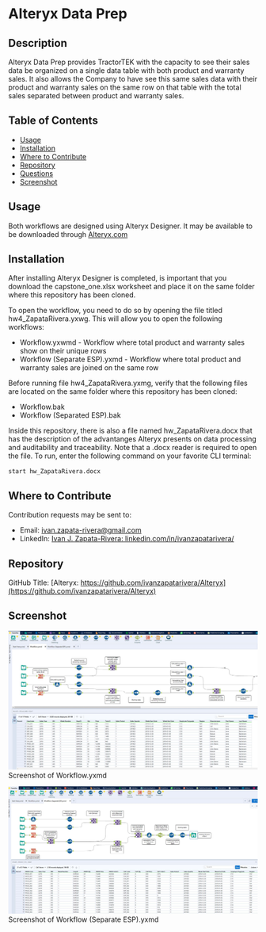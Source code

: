 # Alteryx Data Prep


## Description

Alteryx Data Prep provides TractorTEK with the capacity to see their sales data be organized on a single data table with both product and warranty sales.  It also allows the Company to have see this same sales data with their product and warranty sales on the same row on that table with the total sales separated between product and warranty sales.


## Table of Contents

* [Usage](#usage)
* [Installation](#installation)
* [Where to Contribute](#where-to-contribute)
* [Repository](#repository)
* [Questions](#questions)
* [Screenshot](#screenshot)


## Usage

Both workflows are designed using Alteryx Designer. It may be available to be downloaded through [Alteryx.com](https://www.alteryx.com/designer-trial/free-trial-alteryx)


## Installation

After installing Alteryx Designer is completed, is important that you download the capstone_one.xlsx worksheet and place it on the same folder where this repository has been cloned. 

To open the workflow, you need to do so by opening the file titled hw4_ZapataRivera.yxwg. This will allow you to open the following workflows:

* Workflow.yxwmd - Workflow where total product and warranty sales show on their unique rows
* Workflow (Separate ESP).yxmd - Workflow where total product and warranty sales are joined on the same row

Before running file hw4_ZapataRivera.yxmg, verify that the following files are located on the same folder where this repository has been cloned:

* Workflow.bak
* Workflow (Separated ESP).bak

Inside this repository, there is also a file named hw_ZapataRivera.docx that has the description of the advantanges Alteryx presents on data processing and auditability and traceability. Note that a .docx reader is required to open the file.  To run, enter the following command on your favorite CLI terminal:

    start hw_ZapataRivera.docx 


## Where to Contribute

Contribution requests may be sent to:

* Email: [ivan.zapata-rivera@gmail.com](mailto:ivan.zapata-rivera@gmail.com)
* LinkedIn: [Ivan J. Zapata-Rivera: linkedin.com/in/ivanzapatarivera/](https://www.linkedin.com/in/ivanzapatarivera/)


## Repository

GitHub Title: [Alteryx: https://github.com/ivanzapatarivera/Alteryx](https://github.com/ivanzapatarivera/Alteryx)


## Screenshot


![Getting_Started](screenshot1.JPG)
Screenshot of Workflow.yxmd


![Getting_Started](screenshot2.JPG)
Screenshot of Workflow (Separate ESP).yxmd

